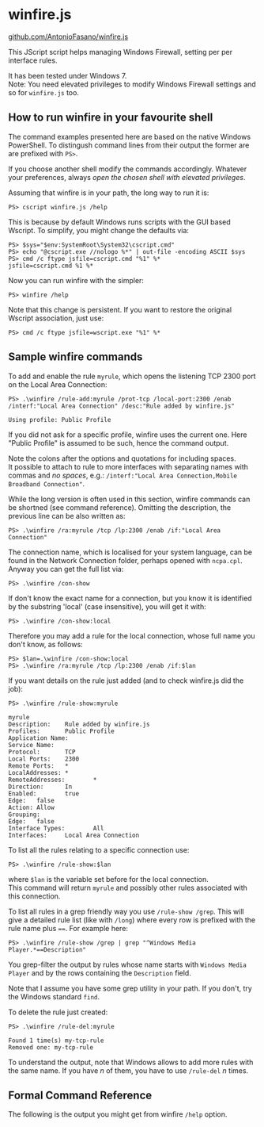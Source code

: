 winfire.js
==========

[github.com/AntonioFasano/winfire.js](https://github.com/AntonioFasano/winfire.js)

This JScript script helps managing Windows Firewall, setting per per interface rules. 

It has been tested under Windows 7.  
Note: You need  elevated privileges to modify Windows Firewall settings and so for `winfire.js` too.


How to run winfire in your favourite shell
---------------------------------

The  command examples presented here are based on the native Windows  PowerShell.
To distingush command lines from their output the former are  are prefixed with `PS>`.  

If you choose another shell modify the commands accordingly.
Whatever your preferences, always *open the chosen shell  with elevated privileges*. 

Assuming that winfire is in your path, the long way to run it is:

    PS> cscript winfire.js /help

This is because by default Windows runs scripts with the GUI based Wscript.
To simplify, you might change the defaults  via:

	PS> $sys="$env:SystemRoot\System32\cscript.cmd"
	PS> echo "@cscript.exe //nologo %*" | out-file -encoding ASCII $sys
	PS> cmd /c ftype jsfile=cscript.cmd "%1" %*
    jsfile=cscript.cmd %1 %*

Now you can run winfire with  the simpler:

    PS> winfire /help


Note that this change is persistent. If you want to restore the original Wscript association, just use:

	PS> cmd /c ftype jsfile=wscript.exe "%1" %*


Sample winfire commands
-----------------------

To add and enable the  rule `myrule`, which opens the listening TCP 2300 port on the Local Area Connection:


    PS> .\winfire /rule-add:myrule /prot-tcp /local-port:2300 /enab /interf:"Local Area Connection" /desc:"Rule added by winfire.js"
	
	Using profile: Public Profile

If you did not ask for a specific profile, winfire uses the current one. Here "Public Profile" is assumed to be  such, hence the command output.

Note the colons after the options and quotations for including spaces.   
It possible to attach to rule to more interfaces with separating names with commas and *no spaces*, e.g.: `/interf:"Local Area Connection,Mobile Broadband Connection"`.

While the long version is often  used in this section, winfire commands can be shortned (see command reference). Omitting the description, the previous line can be also written as:

    PS> .\winfire /ra:myrule /tcp /lp:2300 /enab /if:"Local Area Connection"


The connection name, which is localised for  your system language, can be found in the Network Connection folder, perhaps opened with `ncpa.cpl`.  
Anyway you can get the full list  via:

    PS> .\winfire /con-show

If don't know the exact name for a connection, but you know it is identified by the substring  'local' (case insensitive), you will get it with:

    PS> .\winfire /con-show:local
	

Therefore you may add a rule for the local connection, whose full name you don't know, as follows:

    PS> $lan=.\winfire /con-show:local
    PS> .\winfire /ra:myrule /tcp /lp:2300 /enab /if:$lan

If you want details on the rule just added (and to check winfire.js did the job):

    PS> .\winfire /rule-show:myrule   

    myrule                                 
    Description:    Rule added by winfire.js    
    Profiles:       Public Profile              
    Application Name:                           
    Service Name:                               
    Protocol:       TCP                         
    Local Ports:    2300                        
    Remote Ports:   *                           
    LocalAddresses: *                           
    RemoteAddresses:        *                   
    Direction:      In                          
    Enabled:        true                        
    Edge:   false                               
    Action: Allow                               
    Grouping:                                   
    Edge:   false                               
    Interface Types:        All                 
    Interfaces:     Local Area Connection 



To list all the rules relating to a specific connection use:

    PS> .\winfire /rule-show:$lan 

where `$lan` is the variable set before for the local connection.  
This command will return `myrule` and possibly other rules associated with this connection. 


To  list all rules in a grep friendly way you use `/rule-show /grep`. This will give  a detailed rule list (like with `/long`) where every row is  prefixed with the rule name plus `==`.
For example here:

    PS> .\winfire /rule-show /grep | grep "^Windows Media Player.*==Description"

You grep-filter the output by rules whose name starts with `Windows Media Player` and by the rows containing the  `Description` field. 

Note that I assume you have some grep utility in your path. If you don't, try the Windows standard `find`.


To delete the rule just created:

    PS> .\winfire /rule-del:myrule  

    Found 1 time(s) my-tcp-rule       
    Removed one: my-tcp-rule          


To understand the output, note that Windows allows to add more rules with the same name. If you have *n* of them, you have to use `/rule-del`  *n* times.



Formal Command Reference
------------------------

The following is the output you might get from   winfire `/help` option.  

    
<!-- Local Variables: -->
<!-- mode: markdown -->
<!-- End: -->

<!--  LocalWords:  winfire
 -->
